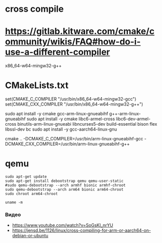 # cross compile
# https://gitlab.kitware.com/cmake/community/wikis/FAQ#how-do-i-use-a-different-compiler
x86_64-w64-mingw32-g++

# CMakeLists.txt
set(CMAKE_C_COMPILER "/usr/bin/x86_64-w64-mingw32-gcc")
set(CMAKE_CXX_COMPILER "/usr/bin/x86_64-w64-mingw32-g++")


sudo apt install -y cmake gcc-arm-linux-gnueabihf g++-arm-linux-gnueabihf
sudo apt install -y cmake libc6-armel-cross libc6-dev-armel-cross binutils-arm-linux-gnueabi libncurses5-dev build-essential bison flex libssl-dev bc
sudo apt install -y gcc-aarch64-linux-gnu

cmake .. -DCMAKE_C_COMPILER=/usr/bin/arm-linux-gnueabihf-gcc -DCMAKE_CXX_COMPILER=/usr/bin/arm-linux-gnueabihf-g++ 


# qemu

```
sudo apt-get update
sudo apt-get install debootstrap qemu qemu-user-static
#sudo qemu-debootstrap --arch armhf bionic armhf-chroot
sudo qemu-debootstrap --arch arm64 bionic arm64-chroot
sudo chroot arm64-chroot

uname -m
```

### Видео

- https://www.youtube.com/watch?v=SoGsKI_nrYU
- https://jensd.be/1126/linux/cross-compiling-for-arm-or-aarch64-on-debian-or-ubuntu
